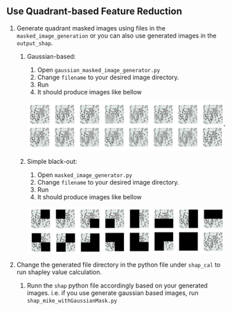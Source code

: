 ## Use Quadrant-based Feature Reduction
1. Generate quadrant masked images using files in the `masked_image_generation` or you can also use generated images in the `output_shap`.
   1. Gaussian-based: 
      1. Open `gaussian_masked_image_generator.py`
      2. Change `filename` to your desired image directory.
      3. Run
      4. It should produce images like bellow

      ![img.png](readme_image/img1.png)
   2. Simple black-out:
       1. Open `masked_image_generator.py`
       2. Change `filename` to your desired image directory.
       3. Run
       4. It should produce images like bellow
      
       ![img.png](readme_image/img.png)
   
2. Change the generated file directory in the python file under `shap_cal` to run shapley value calculation.
   1. Runn the `shap` python file accordingly based on your generated images. i.e. if you use generate gaussian based images, run `shap_mike_withGaussianMask.py`